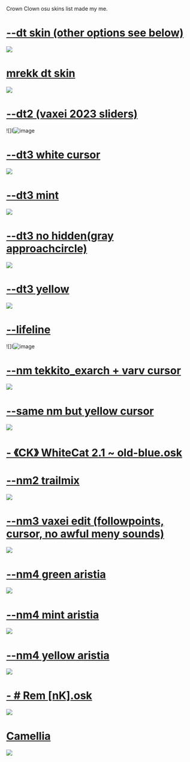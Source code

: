 Crown Clown osu skins list made my me.

# [--dt skin (other options see below)](https://drive.google.com/file/d/1OXYa1PbL8nl34ViwyIODIkZbJxq_BI_v/view?usp=sharing)
![](https://cdn.discordapp.com/attachments/1097281606256955413/1098243157273088120/image.png)

# [mrekk dt skin](https://drive.google.com/file/d/1eB3NilQjhnpeAKVa5fQy8-S_xqTBKm4X/view?usp=sharing)
![](https://cdn.discordapp.com/attachments/1097281606256955413/1098241726050738366/image.png)

# [--dt2 (vaxei 2023 sliders)](https://drive.google.com/file/d/1iHp1AffuWDohIPFWtXKX5Cuv4OcgtRZU/view?usp=sharing)
![](![image](https://cdn.discordapp.com/attachments/1097281606256955413/1098244070159159336/image.png)

# [--dt3 white cursor](https://drive.google.com/file/d/11ddUZEvsjyRHugJ08uHYm09vGUxWY42F/view?usp=share_link)
![](https://cdn.discordapp.com/attachments/1097281606256955413/1098245166625734696/image.png)

# [--dt3 mint](https://drive.google.com/file/d/1fKY5qJarEpDQoKzdn__gzTGrPmKaK6uV/view?usp=share_link)
![](https://cdn.discordapp.com/attachments/1097281606256955413/1098245914927304836/image.png)

# [--dt3 no hidden(gray approachcircle)](https://drive.google.com/file/d/1vn3360PZ_4RZJI825HsTYXfC3-bUo2CQ/view?usp=share_link)
![](https://cdn.discordapp.com/attachments/1097281606256955413/1098246200580374548/image.png)

# [--dt3 yellow](https://drive.google.com/file/d/1NC4AuiexkB3tZfHWkyIaKa3vkxikhQWu/view?usp=share_link)
![](https://cdn.discordapp.com/attachments/1097281606256955413/1098246706266656920/image.png)

# [--lifeline](https://drive.google.com/file/d/1S0nMDr1BfCOlXUChKr68k0dhxVirmgng/view?usp=share_link)
![](![image](https://cdn.discordapp.com/attachments/1097281606256955413/1098247277744767056/image.png)

# [--nm tekkito_exarch + varv cursor](https://drive.google.com/file/d/1SpuuhiBh7IAPd8FRD23glBWuvp58Adr_/view?usp=share_link)
![](https://cdn.discordapp.com/attachments/1097281606256955413/1098247665520750652/image.png)

# [--same nm but yellow cursor](https://drive.google.com/file/d/1RtES0qWnKvIUmywzwn1IztMQd3TaJqKH/view?usp=share_link) 
![](https://cdn.discordapp.com/attachments/1097281606256955413/1098248215972823110/image.png)

# [- 《CK》 WhiteCat 2.1 ~ old-blue.osk](https://drive.google.com/file/d/1QF-sSzS2HvrNmo1qfFRDqcgSTQjQyo3R/view?usp=share_link)

# [--nm2 trailmix](https://drive.google.com/file/d/1F-sX0OQChebWfd7ldwGlH1HRbTobwJjx/view?usp=share_link)
![](https://cdn.discordapp.com/attachments/1097281606256955413/1098248887371845703/image.png)
# [--nm3 vaxei edit (followpoints, cursor, no awful meny sounds)](https://drive.google.com/file/d/1pTxkxhEsgV5veQNFIr9zBuYAWK4qk7K8/view?usp=share_link)
![](https://cdn.discordapp.com/attachments/1097281606256955413/1098249263454109706/image.png)

# [--nm4 green aristia](https://drive.google.com/file/d/1V99PGqQmNx_63OsDy5Trs2Ve_WgPx_Cj/view?usp=share_link)
![](https://cdn.discordapp.com/attachments/1097281606256955413/1098249974417993839/image.png)

# [--nm4 mint aristia](https://drive.google.com/file/d/14tWkvUAnLis04OZsU4X9HRcln9kS2fAV/view?usp=share_link)
![](https://cdn.discordapp.com/attachments/1097281606256955413/1098250348927402085/image.png)

# [--nm4 yellow aristia](https://drive.google.com/file/d/13yvyLxhCX02c8lnBZR_bQ6RP_95seClu/view?usp=share_link)
![](https://cdn.discordapp.com/attachments/1097281606256955413/1098250785885802588/image.png)

# [- # Rem [nK].osk](https://drive.google.com/file/d/1X-QnrUT94wf__jT191otVOU0bsUitJh7/view)
![](https://cdn.discordapp.com/attachments/1097281606256955413/1098251717759475763/image.png)

# [Camellia](https://drive.google.com/file/d/1_RKsrBJaMBwOTwkZPRuX9hmg2SEhNQge/view?usp=share_link)
![](https://cdn.discordapp.com/attachments/1097281606256955413/1098252366232436919/image.png)

